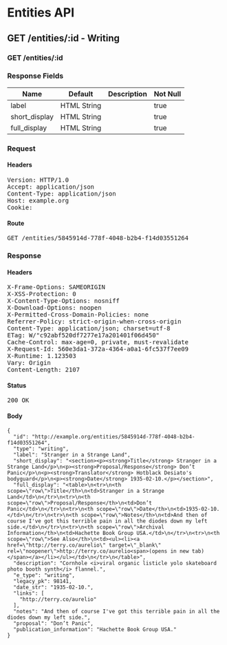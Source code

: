 # Entities API



## GET /entities/:id - Writing

### GET /entities/:id

### Response Fields

| Name | Default | Description | Not Null |
|------|---------|-------------|----------|
| label | HTML String |  | true |
| short_display | HTML String |  | true |
| full_display | HTML String |  | true |

### Request

#### Headers

<pre>Version: HTTP/1.0
Accept: application/json
Content-Type: application/json
Host: example.org
Cookie: </pre>

#### Route

<pre>GET /entities/5845914d-778f-4048-b2b4-f14d03551264</pre>

### Response

#### Headers

<pre>X-Frame-Options: SAMEORIGIN
X-XSS-Protection: 0
X-Content-Type-Options: nosniff
X-Download-Options: noopen
X-Permitted-Cross-Domain-Policies: none
Referrer-Policy: strict-origin-when-cross-origin
Content-Type: application/json; charset=utf-8
ETag: W/&quot;c92abf520df7277e17a201401f06d450&quot;
Cache-Control: max-age=0, private, must-revalidate
X-Request-Id: 560e3da1-372a-4364-a0a1-6fc537f7ee09
X-Runtime: 1.123503
Vary: Origin
Content-Length: 2107</pre>

#### Status

<pre>200 OK</pre>

#### Body

~~~
{
  "id": "http://example.org/entities/5845914d-778f-4048-b2b4-f14d03551264",
  "type": "writing",
  "label": "Stranger in a Strange Land",
  "short_display": "<section><p><strong>Title</strong> Stranger in a Strange Land</p>\n<p><strong>Proposal/Response</strong> Don’t Panic</p>\n<p><strong>Translator</strong> Hotblack Desiato's bodyguard</p>\n<p><strong>Date</strong> 1935-02-10.</p></section>",
  "full_display": "<table>\n<tr>\n<th scope=\"row\">Title</th>\n<td>Stranger in a Strange Land</td>\n</tr>\n<tr>\n<th scope=\"row\">Proposal/Response</th>\n<td>Don’t Panic</td>\n</tr>\n<tr>\n<th scope=\"row\">Date</th>\n<td>1935-02-10.</td>\n</tr>\n<tr>\n<th scope=\"row\">Notes</th>\n<td>And then of course I've got this terrible pain in all the diodes down my left side.</td>\n</tr>\n<tr>\n<th scope=\"row\">Archival Information</th>\n<td>Hachette Book Group USA.</td>\n</tr>\n<tr>\n<th scope=\"row\">See Also</th>\n<td><ul><li><a href=\"http://terry.co/aurelio\" target=\"_blank\" rel=\"noopener\">http://terry.co/aurelio<span>(opens in new tab)</span></a></li></ul></td>\n</tr>\n</table>",
  "description": "Cornhole <i>viral organic listicle yolo skateboard photo booth synth</i> flannel.",
  "e_type": "writing",
  "legacy_pk": 98141,
  "date_str": "1935-02-10.",
  "links": [
    "http://terry.co/aurelio"
  ],
  "notes": "And then of course I've got this terrible pain in all the diodes down my left side.",
  "proposal": "Don’t Panic",
  "publication_information": "Hachette Book Group USA."
}
~~~

